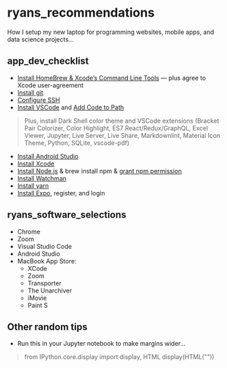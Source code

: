 # ryans_recommendations
How I setup my new laptop for programming websites, mobile apps, and data science projects...

## app_dev_checklist

* [Install HomeBrew & Xcode’s Command Line Tools](https://www.digitalocean.com/community/tutorials/how-to-install-and-use-homebrew-on-macos) — plus agree to Xcode user-agreement
* [Install git](https://git-scm.com/downloads)
* [Configure SSH](http://kbroman.org/github_tutorial/pages/first_time.html)
* [Install VSCode](https://code.visualstudio.com/download) and [Add Code to Path](https://code.visualstudio.com/docs/setup/mac)
> Plus, install Dark Shell color theme and VSCode extensions (Bracket Pair Colorizer, Color Highlight, ES7 React/Redux/GraphQL, Excel Viewer, Jupyter, Live Server, Live Share, Markdownlint, Material Icon Theme, Python, SQLite, vscode-pdf)
* [Install Android Studio](https://developer.android.com/studio)
* [Install Xcode](https://apps.apple.com/us/app/xcode/id497799835?mt=12)
* [Install Node.js](https://coolestguidesontheplanet.com/installing-node-js-on-macos/) & brew install npm & [grant npm permission](https://stackoverflow.com/questions/51967335/npm-install-permission-denied-macos/57777299#57777299)
* [Install Watchman](https://facebook.github.io/watchman/docs/install#buildinstall)
* [Install yarn](https://classic.yarnpkg.com/en/docs/install#mac-stable)
* [Install Expo](https://docs.expo.io/get-started/installation/), register, and login

## ryans_software_selections

* Chrome
* Zoom
* Visual Studio Code
* Android Studio
* MacBook App Store:
    * XCode
    * Zoom
    * Transporter
    * The Unarchiver
    * iMovie
    * Paint S

## Other random tips

* Run this in your Jupyter notebook to make margins wider...

> from IPython.core.display import display, HTML
> display(HTML("<style>.container { width:100% !important; }</style>"))
